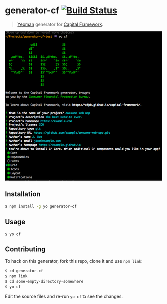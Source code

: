 # generator-cf [![Build Status](https://secure.travis-ci.org/cfpb/generator-cf.png?branch=master)](https://travis-ci.org/cfpb/generator-cf)

> [Yeoman](http://yeoman.io) generator for [Capital Framework](http://cfpb.github.io/capital-framework/).

![generator-cf screenshot](https://raw.githubusercontent.com/cfpb/generator-cf/master/screenshot.gif)

## Installation

```sh
$ npm install -g yo generator-cf
```

## Usage

```sh
$ yo cf
```

## Contributing

To hack on this generator, fork this repo, clone it and use `npm link`:

```bash
$ cd generator-cf
$ npm link
$ cd some-empty-directory-somewhere
$ yo cf
```

Edit the source files and re-run `yo cf` to see the changes.
